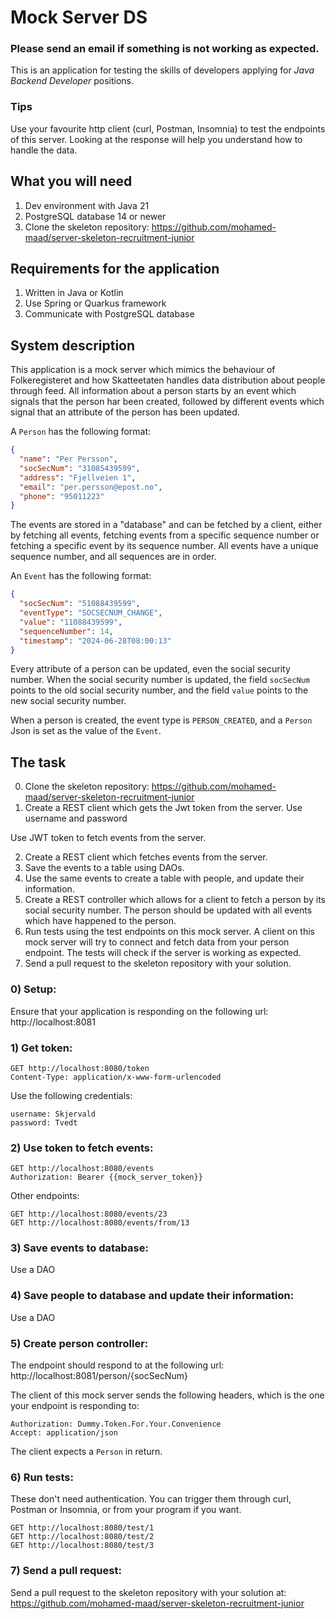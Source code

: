 # Mock Server DS

### Please send an email if something is not working as expected.

This is an application for testing the skills of developers applying for *Java Backend Developer* positions.

### Tips

Use your favourite http client (curl, Postman, Insomnia) to test the endpoints of this server. Looking at the
response will help you understand how to handle the data.

## What you will need

1) Dev environment with Java 21
2) PostgreSQL database 14 or newer
3) Clone the skeleton repository: https://github.com/mohamed-maad/server-skeleton-recruitment-junior

## Requirements for the application

1) Written in Java or Kotlin
2) Use Spring or Quarkus framework
3) Communicate with PostgreSQL database

## System description

This application is a mock server which mimics the behaviour of Folkeregisteret and how Skatteetaten handles
data distribution about people through feed. All information about a person starts by an event which signals
that the person har been created, followed by different events which signal that an attribute of the person has
been updated. 

A `Person` has the following format:

```Json
{
  "name": "Per Persson",
  "socSecNum": "31085439599",
  "address": "Fjellveien 1",
  "email": "per.persson@epost.no",
  "phone": "95011223"
}
```

The events are stored in a "database" and can be fetched by a client, either by fetching all events,
fetching events from a specific sequence number or fetching a specific event by its sequence number.
All events have a unique sequence number, and all sequences are in order.

An `Event` has the following format:

```Json
{
  "socSecNum": "51088439599",
  "eventType": "SOCSECNUM_CHANGE",
  "value": "11088439599",
  "sequenceNumber": 14,
  "timestamp": "2024-06-28T08:00:13"
}
```

Every attribute of a person can be updated, even the social security number. When the social security number is updated,
the field `socSecNum` points to the old social security number, and the field `value` points to the new social security number.

When a person is created, the event type is `PERSON_CREATED`, and a `Person` Json is set as the value of the `Event`.

## The task

0) Clone the skeleton repository: https://github.com/mohamed-maad/server-skeleton-recruitment-junior 
1) Create a REST client which gets the Jwt token from the server. Use username and password

Use JWT token to fetch events from the server.

2) Create a REST client which fetches events from the server. 
3) Save the events to a table using DAOs.
4) Use the same events to create a table with people, and update their information.
5) Create a REST controller which allows for a client to fetch a person by its social security number. The person
should be updated with all events which have happened to the person.
6) Run tests using the test endpoints on this mock server. A client on this mock server will try to connect and 
fetch data from your person endpoint. The tests will check if the server is working as expected.
7) Send a pull request to the skeleton repository with your solution.

### 0) Setup:

Ensure that your application is responding on the following url: http://localhost:8081

### 1) Get token:

```
GET http://localhost:8080/token
Content-Type: application/x-www-form-urlencoded
```

Use the following credentials:

```
username: Skjervald
password: Tvedt
```

### 2) Use token to fetch events:

```
GET http://localhost:8080/events
Authorization: Bearer {{mock_server_token}}
```

Other endpoints:

```
GET http://localhost:8080/events/23
GET http://localhost:8080/events/from/13
```

### 3) Save events to database:

Use a DAO

### 4) Save people to database and update their information:

Use a DAO

### 5) Create person controller:

The endpoint should respond to at the following url: http://localhost:8081/person/{socSecNum}

The client of this mock server sends the following headers, which is the one your endpoint is responding to:

```
Authorization: Dummy.Token.For.Your.Convenience
Accept: application/json
```

The client expects a `Person` in return.

### 6) Run tests:

These don't need authentication. You can trigger them through curl, Postman or Insomnia, or from your program if you want.

```
GET http://localhost:8080/test/1
GET http://localhost:8080/test/2
GET http://localhost:8080/test/3
```

### 7) Send a pull request:

Send a pull request to the skeleton repository with your solution at: 
https://github.com/mohamed-maad/server-skeleton-recruitment-junior


